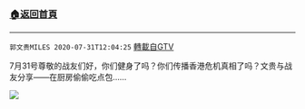 ﻿###  [:house:返回首頁](https://github.com/ourhimalayas/txt)
---

`郭文贵MILES 2020-07-31T12:04:25` [轉載自GTV](https://gtv.org/web/#/UserInfo/5e596957357cc612d35a8044)

7月31号尊敬的战友们好，你们健身了吗？你们传播香港危机真相了吗？文贵与战友分享——在厨房偷偷吃点包……

[![](https://filegroup.gtv.org/cdn-cgi/image/width=600/https://filegroup.gtv.org/group3/default/20200731/12/04/0/96c20a2b7d489648ff26932ce97cb06e)](https://filegroup.gtv.org/group3/default/20200731/12/04/0/e61e2d3b9ce72aba1b4cac4ad7422ff8.MOV)